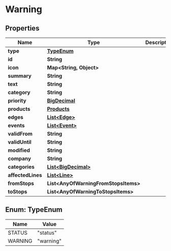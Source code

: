 # Warning

## Properties
Name | Type | Description | Notes
------------ | ------------- | ------------- | -------------
**type** | [**TypeEnum**](#TypeEnum) |  |  [optional]
**id** | **String** |  |  [optional]
**icon** | **Map&lt;String, Object&gt;** |  |  [optional]
**summary** | **String** |  |  [optional]
**text** | **String** |  |  [optional]
**category** | **String** |  |  [optional]
**priority** | [**BigDecimal**](BigDecimal.md) |  |  [optional]
**products** | [**Products**](Products.md) |  |  [optional]
**edges** | [**List&lt;Edge&gt;**](Edge.md) |  |  [optional]
**events** | [**List&lt;Event&gt;**](Event.md) |  |  [optional]
**validFrom** | **String** |  |  [optional]
**validUntil** | **String** |  |  [optional]
**modified** | **String** |  |  [optional]
**company** | **String** |  |  [optional]
**categories** | [**List&lt;BigDecimal&gt;**](BigDecimal.md) |  |  [optional]
**affectedLines** | [**List&lt;Line&gt;**](Line.md) |  |  [optional]
**fromStops** | **List&lt;AnyOfWarningFromStopsItems&gt;** |  |  [optional]
**toStops** | **List&lt;AnyOfWarningToStopsItems&gt;** |  |  [optional]

<a name="TypeEnum"></a>
## Enum: TypeEnum
Name | Value
---- | -----
STATUS | &quot;status&quot;
WARNING | &quot;warning&quot;
